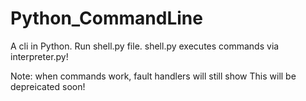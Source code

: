 # Python_CommandLine
A cli in Python.
Run shell.py file.
shell.py executes commands via interpreter.py!

Note:
when commands work, fault handlers will still show
This will be depreicated soon!
